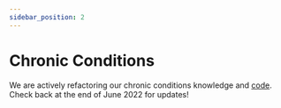 ```yaml
---
sidebar_position: 2
---
```


# Chronic Conditions

We are actively refactoring our chronic conditions knowledge and [code](https://github.com/tuva-health/chronic_conditions).  Check back at the end of June 2022 for updates!

